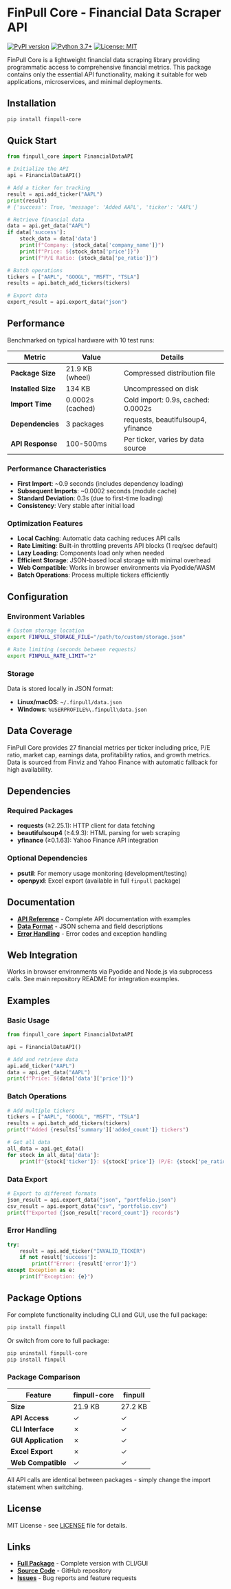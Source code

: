 # FinPull Core - Financial Data Scraper API

[![PyPI version](https://badge.fury.io/py/finpull-core.svg)](https://badge.fury.io/py/finpull-core)
[![Python 3.7+](https://img.shields.io/badge/python-3.7+-blue.svg)](https://www.python.org/downloads/)
[![License: MIT](https://img.shields.io/badge/License-MIT-yellow.svg)](https://opensource.org/licenses/MIT)

FinPull Core is a lightweight financial data scraping library providing programmatic access to comprehensive financial metrics. This package contains only the essential API functionality, making it suitable for web applications, microservices, and minimal deployments.

## Installation

```bash
pip install finpull-core
```

## Quick Start

```python
from finpull_core import FinancialDataAPI

# Initialize the API
api = FinancialDataAPI()

# Add a ticker for tracking
result = api.add_ticker("AAPL")
print(result)
# {'success': True, 'message': 'Added AAPL', 'ticker': 'AAPL'}

# Retrieve financial data
data = api.get_data("AAPL")
if data['success']:
    stock_data = data['data']
    print(f"Company: {stock_data['company_name']}")
    print(f"Price: ${stock_data['price']}")
    print(f"P/E Ratio: {stock_data['pe_ratio']}")

# Batch operations
tickers = ["AAPL", "GOOGL", "MSFT", "TSLA"]
results = api.batch_add_tickers(tickers)

# Export data
export_result = api.export_data("json")
```

## Performance

Benchmarked on typical hardware with 10 test runs:

| Metric | Value | Details |
|--------|-------|---------|
| **Package Size** | 21.9 KB (wheel) | Compressed distribution file |
| **Installed Size** | 134 KB | Uncompressed on disk |
| **Import Time** | 0.0002s (cached) | Cold import: 0.9s, cached: 0.0002s |
| **Dependencies** | 3 packages | requests, beautifulsoup4, yfinance |
| **API Response** | 100-500ms | Per ticker, varies by data source |

### Performance Characteristics

- **First Import**: ~0.9 seconds (includes dependency loading)
- **Subsequent Imports**: ~0.0002 seconds (module cache)
- **Standard Deviation**: 0.3s (due to first-time loading)
- **Consistency**: Very stable after initial load

### Optimization Features

- **Local Caching**: Automatic data caching reduces API calls
- **Rate Limiting**: Built-in throttling prevents API blocks (1 req/sec default)
- **Lazy Loading**: Components load only when needed
- **Efficient Storage**: JSON-based local storage with minimal overhead
- **Web Compatible**: Works in browser environments via Pyodide/WASM
- **Batch Operations**: Process multiple tickers efficiently

## Configuration

### Environment Variables

```bash
# Custom storage location
export FINPULL_STORAGE_FILE="/path/to/custom/storage.json"

# Rate limiting (seconds between requests)
export FINPULL_RATE_LIMIT="2"
```

### Storage

Data is stored locally in JSON format:
- **Linux/macOS**: `~/.finpull/data.json`
- **Windows**: `%USERPROFILE%\.finpull\data.json`

## Data Coverage

FinPull Core provides 27 financial metrics per ticker including price, P/E ratio, market cap, earnings data, profitability ratios, and growth metrics. Data is sourced from Finviz and Yahoo Finance with automatic fallback for high availability.

## Dependencies

### Required Packages
- **requests** (≥2.25.1): HTTP client for data fetching
- **beautifulsoup4** (≥4.9.3): HTML parsing for web scraping
- **yfinance** (≥0.1.63): Yahoo Finance API integration

### Optional Dependencies
- **psutil**: For memory usage monitoring (development/testing)
- **openpyxl**: Excel export (available in full `finpull` package)

## Documentation

- **[API Reference](docs/API_REFERENCE.md)** - Complete API documentation with examples
- **[Data Format](docs/API_REFERENCE.md#data-format)** - JSON schema and field descriptions
- **[Error Handling](docs/API_REFERENCE.md#error-handling)** - Error codes and exception handling

## Web Integration

Works in browser environments via Pyodide and Node.js via subprocess calls. See main repository README for integration examples.

## Examples

### Basic Usage
```python
from finpull_core import FinancialDataAPI

api = FinancialDataAPI()

# Add and retrieve data
api.add_ticker("AAPL")
data = api.get_data("AAPL")
print(f"Price: ${data['data']['price']}")
```

### Batch Operations
```python
# Add multiple tickers
tickers = ["AAPL", "GOOGL", "MSFT", "TSLA"]
results = api.batch_add_tickers(tickers)
print(f"Added {results['summary']['added_count']} tickers")

# Get all data
all_data = api.get_data()
for stock in all_data['data']:
    print(f"{stock['ticker']}: ${stock['price']} (P/E: {stock['pe_ratio']})")
```

### Data Export
```python
# Export to different formats
json_result = api.export_data("json", "portfolio.json")
csv_result = api.export_data("csv", "portfolio.csv")
print(f"Exported {json_result['record_count']} records")
```

### Error Handling
```python
try:
    result = api.add_ticker("INVALID_TICKER")
    if not result['success']:
        print(f"Error: {result['error']}")
except Exception as e:
    print(f"Exception: {e}")
```

## Package Options

For complete functionality including CLI and GUI, use the full package:

```bash
pip install finpull
```

Or switch from core to full package:

```bash
pip uninstall finpull-core
pip install finpull
```

### Package Comparison
| Feature | finpull-core | finpull |
|---------|--------------|---------|
| **Size** | 21.9 KB | 27.2 KB |
| **API Access** | ✓ | ✓ |
| **CLI Interface** | ✗ | ✓ |
| **GUI Application** | ✗ | ✓ |
| **Excel Export** | ✗ | ✓ |
| **Web Compatible** | ✓ | ✓ |

All API calls are identical between packages - simply change the import statement when switching.

## License

MIT License - see [LICENSE](https://github.com/Lavarite/FinPull/blob/main/LICENSE) file for details.

## Links

- **[Full Package](https://pypi.org/project/finpull/)** - Complete version with CLI/GUI
- **[Source Code](https://github.com/Lavarite/FinPull)** - GitHub repository
- **[Issues](https://github.com/Lavarite/FinPull/issues)** - Bug reports and feature requests 